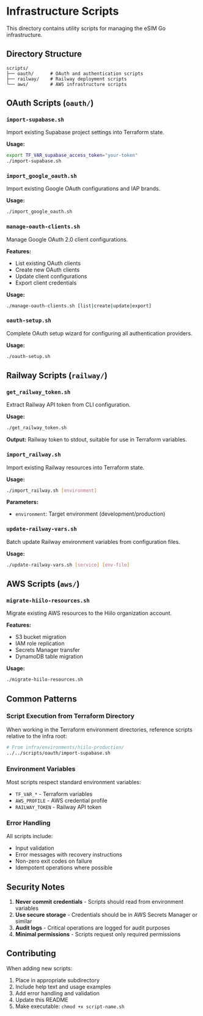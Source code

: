# Infrastructure Scripts

This directory contains utility scripts for managing the eSIM Go infrastructure.

## Directory Structure

```
scripts/
├── oauth/      # OAuth and authentication scripts
├── railway/    # Railway deployment scripts
└── aws/        # AWS infrastructure scripts
```

## OAuth Scripts (`oauth/`)

### `import-supabase.sh`
Import existing Supabase project settings into Terraform state.

**Usage:**
```bash
export TF_VAR_supabase_access_token="your-token"
./import-supabase.sh
```

### `import_google_oauth.sh`
Import existing Google OAuth configurations and IAP brands.

**Usage:**
```bash
./import_google_oauth.sh
```

### `manage-oauth-clients.sh`
Manage Google OAuth 2.0 client configurations.

**Features:**
- List existing OAuth clients
- Create new OAuth clients
- Update client configurations
- Export client credentials

**Usage:**
```bash
./manage-oauth-clients.sh [list|create|update|export]
```

### `oauth-setup.sh`
Complete OAuth setup wizard for configuring all authentication providers.

**Usage:**
```bash
./oauth-setup.sh
```

## Railway Scripts (`railway/`)

### `get_railway_token.sh`
Extract Railway API token from CLI configuration.

**Usage:**
```bash
./get_railway_token.sh
```

**Output:** Railway token to stdout, suitable for use in Terraform variables.

### `import_railway.sh`
Import existing Railway resources into Terraform state.

**Usage:**
```bash
./import_railway.sh [environment]
```

**Parameters:**
- `environment`: Target environment (development/production)

### `update-railway-vars.sh`
Batch update Railway environment variables from configuration files.

**Usage:**
```bash
./update-railway-vars.sh [service] [env-file]
```

## AWS Scripts (`aws/`)

### `migrate-hiilo-resources.sh`
Migrate existing AWS resources to the Hiilo organization account.

**Features:**
- S3 bucket migration
- IAM role replication
- Secrets Manager transfer
- DynamoDB table migration

**Usage:**
```bash
./migrate-hiilo-resources.sh
```

## Common Patterns

### Script Execution from Terraform Directory

When working in the Terraform environment directories, reference scripts relative to the infra root:

```bash
# From infra/environments/hiilo-production/
../../scripts/oauth/import-supabase.sh
```

### Environment Variables

Most scripts respect standard environment variables:
- `TF_VAR_*` - Terraform variables
- `AWS_PROFILE` - AWS credential profile
- `RAILWAY_TOKEN` - Railway API token

### Error Handling

All scripts include:
- Input validation
- Error messages with recovery instructions
- Non-zero exit codes on failure
- Idempotent operations where possible

## Security Notes

1. **Never commit credentials** - Scripts should read from environment variables
2. **Use secure storage** - Credentials should be in AWS Secrets Manager or similar
3. **Audit logs** - Critical operations are logged for audit purposes
4. **Minimal permissions** - Scripts request only required permissions

## Contributing

When adding new scripts:
1. Place in appropriate subdirectory
2. Include help text and usage examples
3. Add error handling and validation
4. Update this README
5. Make executable: `chmod +x script-name.sh`